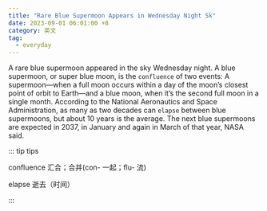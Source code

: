 ```yaml
---
title: "Rare Blue Supermoon Appears in Wednesday Night Sk"
date: 2023-09-01 06:01:00 +8
category: 英文
tag:
  - everyday
---
```


A rare blue supermoon appeared in the sky Wednesday night. A blue supermoon, or super blue moon, is the `confluence` of two events: A supermoon—when a full moon occurs within a day of the moon’s closest point of orbit to Earth—and a blue moon, when it’s the second full moon in a single month. According to the National Aeronautics and Space Administration, as many as two decades can `elapse` between blue supermoons, but about 10 years is the average. The next blue supermoons are expected in 2037, in January and again in March of that year, NASA said.

::: tip tips

confluence 汇合；合并(con- 一起；flu- 流)

elapse 逝去（时间）

:::
